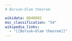 ```yaml
---
# Borsuk–Ulam theorem

wikidata: Q848092
msc_classification: "54"
wikipedia_links:
  - "[[Borsuk–Ulam theorem]]"
---
```

